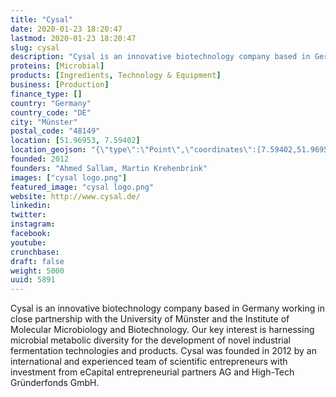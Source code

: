 ```yaml
---
title: "Cysal"
date: 2020-01-23 18:20:47
lastmod: 2020-01-23 18:20:47
slug: cysal
description: "Cysal is an innovative biotechnology company based in Germany working in close partnership with the University of Münster and the Institute of Molecular Microbiology and Biotechnology. Our key interest is harnessing microbial metabolic diversity for the development of novel industrial fermentation technologies and products. Cysal was founded in 2012 by an international and experienced team of scientific entrepreneurs with investment from eCapital entrepreneurial partners AG and High-Tech Gründerfonds GmbH."
proteins: [Microbial]
products: [Ingredients, Technology & Equipment]
business: [Production]
finance_type: []
country: "Germany"
country_code: "DE"
city: "Münster"
postal_code: "48149"
location: [51.96953, 7.59402]
location_geojson: "{\"type\":\"Point\",\"coordinates\":[7.59402,51.96953]}"
founded: 2012
founders: "Ahmed Sallam, Martin Krehenbrink"
images: ["cysal logo.png"]
featured_image: "cysal logo.png"
website: http://www.cysal.de/
linkedin: 
twitter: 
instagram: 
facebook: 
youtube: 
crunchbase: 
draft: false
weight: 5000
uuid: 5891
---
```

Cysal is an innovative biotechnology company based in Germany working in close partnership with the University of Münster and the Institute of Molecular Microbiology and Biotechnology. Our key interest is harnessing microbial metabolic diversity for the development of novel industrial fermentation technologies and products. Cysal was founded in 2012 by an international and experienced team of scientific entrepreneurs with investment from eCapital entrepreneurial partners AG and High-Tech Gründerfonds GmbH.
